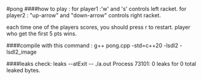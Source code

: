 #pong
####how to play :
for player1 :'w' and 's' controls left racket.
for player2 : "up-arrow" and "down-arrow" controls right racket.

each time one of the players scores, you should press r to restart.
player who get the first 5 pts wins.

####compile with this command :
g++ pong.cpp -std=c++20 -lsdl2 -lsdl2_image

####leaks check:
leaks --atExit -- ./a.out
Process 73101: 0 leaks for 0 total leaked bytes.
